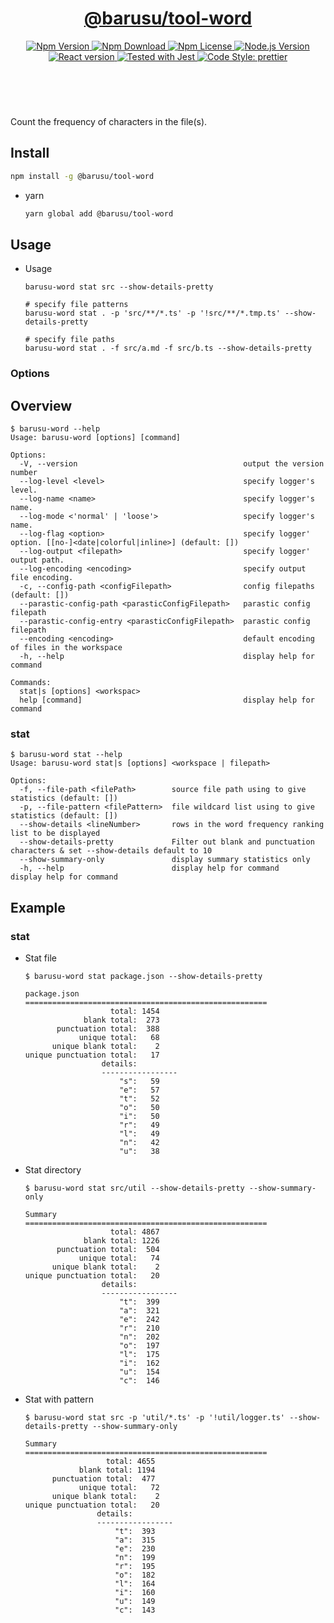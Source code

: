 <header>
  <h1 align="center">
    <a href="https://github.com/guanghechen/barusu/tree/main/packages/word#readme">@barusu/tool-word</a>
  </h1>
  <div align="center">
    <a href="https://www.npmjs.com/package/@barusu/tool-word">
      <img
        alt="Npm Version"
        src="https://img.shields.io/npm/v/@barusu/tool-word.svg"
      />
    </a>
    <a href="https://www.npmjs.com/package/@barusu/tool-word">
      <img
        alt="Npm Download"
        src="https://img.shields.io/npm/dm/@barusu/tool-word.svg"
      />
    </a>
    <a href="https://www.npmjs.com/package/@barusu/tool-word">
      <img
        alt="Npm License"
        src="https://img.shields.io/npm/l/@barusu/tool-word.svg"
      />
    </a>
    <a href="https://github.com/nodejs/node">
      <img
        alt="Node.js Version"
        src="https://img.shields.io/node/v/@barusu/tool-word"
      />
    </a>
    <a href="https://github.com/tj/commander.js/">
      <img
        alt="React version"
        src="https://img.shields.io/npm/dependency-version/@barusu/tool-word/commander"
      />
    </a>
    <a href="https://github.com/facebook/jest">
      <img
        alt="Tested with Jest"
        src="https://img.shields.io/badge/tested_with-jest-9c465e.svg"
      />
    </a>
    <a href="https://github.com/prettier/prettier">
      <img
        alt="Code Style: prettier"
        src="https://img.shields.io/badge/code_style-prettier-ff69b4.svg?style=flat-square"
      />
    </a>
  </div>
</header>
<br/>


Count the frequency of characters in the file(s).


## Install

  ```bash
  npm install -g @barusu/tool-word
  ```

* yarn

  ```bash
  yarn global add @barusu/tool-word
  ```

## Usage

  * Usage
    ```shell
    barusu-word stat src --show-details-pretty

    # specify file patterns
    barusu-word stat . -p 'src/**/*.ts' -p '!src/**/*.tmp.ts' --show-details-pretty

    # specify file paths
    barusu-word stat . -f src/a.md -f src/b.ts --show-details-pretty
    ```

### Options

## Overview

  ```shell
  $ barusu-word --help
  Usage: barusu-word [options] [command]

  Options:
    -V, --version                                     output the version number
    --log-level <level>                               specify logger's level.
    --log-name <name>                                 specify logger's name.
    --log-mode <'normal' | 'loose'>                   specify logger's name.
    --log-flag <option>                               specify logger' option. [[no-]<date|colorful|inline>] (default: [])
    --log-output <filepath>                           specify logger' output path.
    --log-encoding <encoding>                         specify output file encoding.
    -c, --config-path <configFilepath>                config filepaths (default: [])
    --parastic-config-path <parasticConfigFilepath>   parastic config filepath
    --parastic-config-entry <parasticConfigFilepath>  parastic config filepath
    --encoding <encoding>                             default encoding of files in the workspace
    -h, --help                                        display help for command

  Commands:
    stat|s [options] <workspac>
    help [command]                                    display help for command
  ```

### stat
  ```shell
  $ barusu-word stat --help
  Usage: barusu-word stat|s [options] <workspace | filepath>

  Options:
    -f, --file-path <filePath>        source file path using to give statistics (default: [])
    -p, --file-pattern <filePattern>  file wildcard list using to give statistics (default: [])
    --show-details <lineNumber>       rows in the word frequency ranking list to be displayed
    --show-details-pretty             Filter out blank and punctuation characters & set --show-details default to 10
    --show-summary-only               display summary statistics only
    -h, --help                        display help for command                                   display help for command
  ```

## Example

### stat

  * Stat file
    ```shell
    $ barusu-word stat package.json --show-details-pretty

    package.json
    ======================================================
                       total: 1454
                 blank total:  273
           punctuation total:  388
                unique total:   68
          unique blank total:    2
    unique punctuation total:   17
                     details:
                     -----------------
                         "s":   59
                         "e":   57
                         "t":   52
                         "o":   50
                         "i":   50
                         "r":   49
                         "l":   49
                         "n":   42
                         "u":   38
    ```

  * Stat directory
    ```shell
    $ barusu-word stat src/util --show-details-pretty --show-summary-only

    Summary
    ======================================================
                       total: 4867
                 blank total: 1226
           punctuation total:  504
                unique total:   74
          unique blank total:    2
    unique punctuation total:   20
                     details:
                     -----------------
                         "t":  399
                         "a":  321
                         "e":  242
                         "r":  210
                         "n":  202
                         "o":  197
                         "l":  175
                         "i":  162
                         "u":  154
                         "c":  146
    ```

  * Stat with pattern
    ```shell
    $ barusu-word stat src -p 'util/*.ts' -p '!util/logger.ts' --show-details-pretty --show-summary-only

    Summary
    ======================================================
                      total: 4655
                blank total: 1194
          punctuation total:  477
                unique total:   72
          unique blank total:    2
    unique punctuation total:   20
                    details:
                    -----------------
                        "t":  393
                        "a":  315
                        "e":  230
                        "n":  199
                        "r":  195
                        "o":  182
                        "l":  164
                        "i":  160
                        "u":  149
                        "c":  143
    ```
